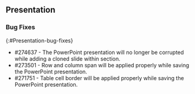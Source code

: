 ## Presentation

### Bug Fixes
{:#Presentation-bug-fixes}

* \#274637 - The PowerPoint presentation will no longer be corrupted while adding a cloned slide within section.
* \#273501 - Row and column span will be applied properly while saving the PowerPoint presentation.
* \#271751 - Table cell border will be applied properly while saving the PowerPoint presentation.
